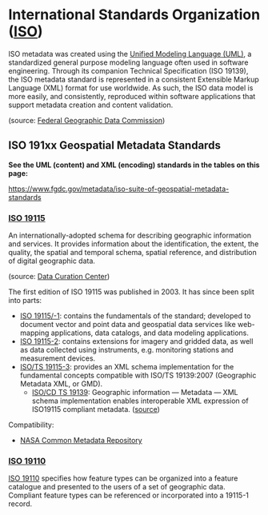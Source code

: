 # International Standards Organization ([ISO](https://www.iso.org))

ISO metadata was created using the [Unified Modeling Language (UML)](https://www.uml.org/), a standardized general purpose modeling language often used in software engineering. Through its companion Technical Specification (ISO 19139), the ISO metadata standard is represented in a consistent Extensible Markup Language (XML) format for use worldwide. As such, the ISO data model is more easily, and consistently, reproduced within software applications that support metadata creation and content validation.

(source: [Federal Geographic Data Commission](https://www.fgdc.gov/metadata/iso-standards))

## ISO 191xx Geospatial Metadata Standards

**See the UML (content) and XML (encoding) standards in the tables on this page:**

https://www.fgdc.gov/metadata/iso-suite-of-geospatial-metadata-standards

### [ISO 19115](https://www.iso.org/standard/53798.html)

An internationally-adopted schema for describing geographic information and services. It provides information about the identification, the extent, the quality, the spatial and temporal schema, spatial reference, and distribution of digital geographic data.

(source: [Data Curation Center](http://www.dcc.ac.uk/resources/metadata-standards/iso-19115))

The first edition of ISO 19115 was published in 2003. It has since been split into parts:

* [ISO 19115/-1](https://standards.iso.org/iso/19115/): contains the fundamentals of the standard; developed to document vector and point data and geospatial data services like web-mapping applications, data catalogs, and data modeling applications.
* [ISO 19115-2](https://standards.iso.org/iso/19115/-2): contains extensions for imagery and gridded data, as well as data collected using instruments, e.g. monitoring stations and measurement devices.
* [ISO/TS 19115-3](https://standards.iso.org/iso/19115/-3): provides an XML schema implementation for the fundamental concepts compatible with ISO/TS 19139:2007 (Geographic Metadata XML, or GMD).
  * [ISO/CD TS 19139](https://schemas.wmo.int/wmdr/1.0RC4/documentation/schemadoc/namespaces/http_www_isotc211_org_2005_gmd/namespace-overview.html): Geographic information — Metadata — XML schema implementation enables interoperable XML expression of ISO19115 compliant metadata.
([source](https://www.fgdc.gov/metadata/selecting-a-geospatial-metadata-standard))

Compatibility:

* [NASA Common Metadata Repository](https://github.com/jjmcnelis/metadata-standards-usage-docs/blob/master/data-metadata-org/cmr.md)

### [ISO 19110](https://www.iso.org/standard/57303.html)

[ISO 19110](https://standards.iso.org/iso/19110) specifies how feature types can be organized into a feature catalogue and presented to the users of a set of geographic data. Compliant feature types can be referenced or incorporated into a 19115-1 record.
